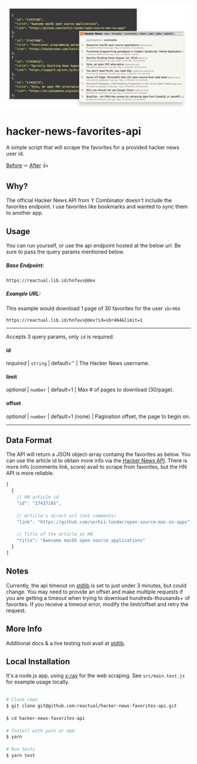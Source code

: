 <img src="img.png" alt="alt text" width="600">


# hacker-news-favorites-api
A simple script that will scrape the favorites for a provided hacker news user id.

[Before](https://news.ycombinator.com/favorites?id=sbr464) ⇨ [After](https://reactual.lib.id/hnfavs@dev?id=sbr464&limit=1) 👍


## Why?
The official Hacker News API from Y Combinator doesn't include the favorites endpoint. I use favorites like bookmarks and wanted to sync them to another app.


## Usage

You can run yourself, or use the api endpoint hosted at the below url. Be sure to pass the query params mentioned below.

##### Base Endpoint:
`https://reactual.lib.id/hnfavs@dev`

##### Example URL:
This example would download 1 page of 30 favorites for the user `sbr464`

`https://reactual.lib.id/hnfavs@dev?id=sbr464&limit=1`

---
Accepts 3 query params, only `id` is required.

#### id
*required* | `string` | default='' | The Hacker News username.

#### limit
*optional* | `number` | default=1 | Max # of pages to download (30/page).

#### offset
*optional* | `number` | default=1 (none) | Pagination offset, the page to begin on.

---


## Data Format
The API will return a JSON object-array containg the favorites as below. You can use the article id to obtain more info via the [Hacker News API](https://github.com/HackerNews/API). There is more info (comments link, score) avail to scrape from favorites, but the HN API is more reliable.

```js
[
  {
    // HN article id
    "id": "17437185",

    // Article's direct url (not comments)
    "link": "https://github.com/serhii-londar/open-source-mac-os-apps",

    // Title of the article on HN
    "title": "Awesome macOS open source applications"
  }
]
```

## Notes
Currently, the api timeout on [stdlib](https://stdlib.com/) is set to just under 3 minutes, but could change. You may need to provide an offset and make multiple requests if you are getting a timeout when trying to download hundreds-thousands+ of favorites. If you receive a timeout error, modify the limit/offset and retry the request.

## More Info
Additional docs & a live testing tool avail at [stdlib](https://stdlib.com/@reactual/lib/hnfavs/dev/).

## Local Installation
It's a node.js app, using [x-ray](https://github.com/matthewmueller/x-ray) for the web scraping. See `src/main.test.js` for example usage locally.

```bash

# Clone repo
$ git clone git@github.com:reactual/hacker-news-favorites-api.git

$ cd hacker-news-favorites-api

# Install with yarn or npm
$ yarn

# Run tests
$ yarn test

```
